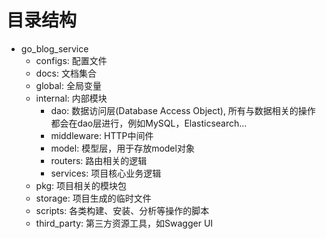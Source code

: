 #  目录结构
* go_blog_service
  * configs: 配置文件
  * docs: 文档集合
  * global: 全局变量
  * internal: 内部模块
    * dao: 数据访问层(Database Access Object), 所有与数据相关的操作都会在dao层进行，例如MySQL，Elasticsearch...
    * middleware: HTTP中间件
    * model: 模型层，用于存放model对象
    * routers: 路由相关的逻辑
    * services: 项目核心业务逻辑
  * pkg: 项目相关的模块包
  * storage: 项目生成的临时文件
  * scripts: 各类构建、安装、分析等操作的脚本
  * third_party: 第三方资源工具，如Swagger UI
